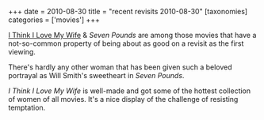 +++
date = 2010-08-30
title = "recent revisits 2010-08-30"
[taxonomies]
categories = ['movies']
+++

[I Think I Love My Wife] & *Seven
Pounds* are among those movies that have a not-so-common property of
being about as good on a revisit as the first viewing.

There's hardly any other woman that has been given such a beloved
portrayal as Will Smith's sweetheart in *Seven Pounds*.

*I Think I Love My Wife* is well-made and got some of the hottest
collection of women of all movies. It's a nice display of the challenge
of resisting temptation.

  [I Think I Love My Wife]: @/many-recent-movies-2008-09-25.md
